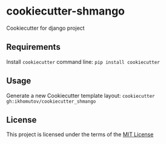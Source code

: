 cookiecutter-shmango
====================

Cookiecutter for django project

Requirements
------------
Install `cookiecutter` command line: `pip install cookiecutter`    

Usage
-----
Generate a new Cookiecutter template layout: `cookiecutter gh:ikhomutov/cookiecutter_shmango`    

License
-------
This project is licensed under the terms of the [MIT License](/LICENSE)
